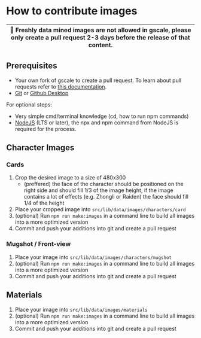 # How to contribute images

| 🛑 Freshly data mined images are not allowed in gscale, please only create a pull request 2-3 days before the release of that content. |
| -------------------------------------------------------------------------------------------------------------------------------------- |

## Prerequisites

- Your own fork of gscale to create a pull request. To learn about pull requests refer to [this documentation](https://docs.github.com/en/pull-requests/collaborating-with-pull-requests/getting-started/about-collaborative-development-models).
- [Git](https://git-scm.com/) or [Github Desktop](https://desktop.github.com/)

For optional steps:

- Very simple cmd/terminal knowledge (cd, how to run npm commands)
- [NodeJS](https://nodejs.org) (LTS or later), the npx and npm command from NodeJS is required for the process.

## Character Images

### Cards

1. Crop the desired image to a size of 480x300
   - (preffered) the face of the character should be positioned on the right side and should fill 1/3 of the image height, if the image contains a lot of effects (e.g. Zhongli or Raiden) the face should fill 1/4 of the height
2. Place your cropped image into `src/lib/data/images/characters/card`
3. (optional) Run `npm run make:images` in a command line to build all images into a more optimized version
4. Commit and push your additions into git and create a pull request

### Mugshot / Front-view

1. Place your image into `src/lib/data/images/characters/mugshot`
2. (optional) Run `npm run make:images` in a command line to build all images into a more optimized version
3. Commit and push your additions into git and create a pull request

## Materials

1. Place your image into `src/lib/data/images/materials`
2. (optional) Run `npm run make:images` in a command line to build all images into a more optimized version
3. Commit and push your additions into git and create a pull request
